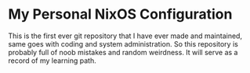 # My Personal NixOS Configuration

This is the first ever git repository that I have ever made and maintained, same goes with coding and system administration.
So this repository is probably full of noob mistakes and random weirdness.
It will serve as a record of my learning path.
